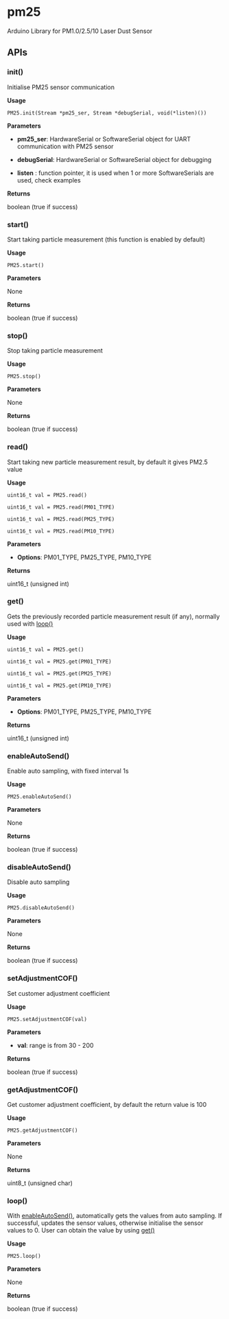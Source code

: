 # pm25
Arduino Library for PM1.0/2.5/10 Laser Dust Sensor

## APIs
### init()

  Initialise PM25 sensor communication
  
  **Usage**
  
  `PM25.init(Stream *pm25_ser, Stream *debugSerial, void(*listen)())`
  
  **Parameters**
    
  * **pm25_ser**: HardwareSerial or SoftwareSerial object for UART communication with PM25 sensor
    
  * **debugSerial**: HardwareSerial or SoftwareSerial object for debugging
    
  * **listen** : function pointer, it is used when 1 or more SoftwareSerials are used, check examples
 
  **Returns**
  
  boolean (true if success)

### start()

  Start taking particle measurement (this function is enabled by default)
  
  **Usage**
  
  `PM25.start()`
  
  **Parameters**
  
  None
  
  **Returns**
  
  boolean (true if success)
  
### stop()

  Stop taking particle measurement
  
  **Usage**
  
  `PM25.stop()`
  
  **Parameters**
  
  None
  
  **Returns**
  
  boolean (true if success)
  
### read()

  Start taking new particle measurement result, by default it gives PM2.5 value
  
  **Usage**
  
  `uint16_t val = PM25.read()`
  
  `uint16_t val = PM25.read(PM01_TYPE)`
  
  `uint16_t val = PM25.read(PM25_TYPE)`
  
  `uint16_t val = PM25.read(PM10_TYPE)`
  
  **Parameters**
  
  * **Options**: PM01_TYPE, PM25_TYPE, PM10_TYPE
  
  **Returns**
  
  uint16_t (unsigned int)
  
### get()
  
  Gets the previously recorded particle measurement result (if any), normally used with [loop()](#loop)
  
  **Usage**
  
  `uint16_t val = PM25.get()`
  
  `uint16_t val = PM25.get(PM01_TYPE)`
  
  `uint16_t val = PM25.get(PM25_TYPE)`
  
  `uint16_t val = PM25.get(PM10_TYPE)`
  
  **Parameters**
  
  * **Options**: PM01_TYPE, PM25_TYPE, PM10_TYPE
  
  **Returns**
  
  uint16_t (unsigned int)
  
### enableAutoSend()
  
  Enable auto sampling, with fixed interval 1s
  
  **Usage**
  
  `PM25.enableAutoSend()`
  
  **Parameters**
  
  None
  
  **Returns**
  
  boolean (true if success)

### disableAutoSend()

  Disable auto sampling
  
  **Usage**
  
  `PM25.disableAutoSend()`
  
  **Parameters**
  
  None
  
  **Returns**
  
  boolean (true if success)
  
### setAdjustmentCOF()

  Set customer adjustment coefficient
  
  **Usage**
  
  `PM25.setAdjustmentCOF(val)`
  
  **Parameters**
  
  * **val**: range is from 30 - 200
  
  **Returns**
  
  boolean (true if success)
  
### getAdjustmentCOF()

  Get customer adjustment coefficient, by default the return value is 100
  
  **Usage**
  
  `PM25.getAdjustmentCOF()`
  
  **Parameters**
  
  None
  
  **Returns**
  
  uint8_t (unsigned char)
  
### loop()

  With [enableAutoSend()](#enableautosend), automatically gets the values from auto sampling. If successful, updates the sensor values, otherwise initialise the sensor values to 0. User can obtain the value by using [get()](#get)
  
  **Usage**
  
  `PM25.loop()`
  
  **Parameters**
  
  None
  
  **Returns**
  
  boolean (true if success)
